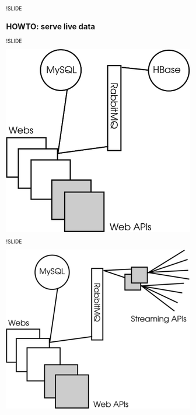 !SLIDE

HOWTO: serve live data
----------------------

!SLIDE

![before](/img/before.svg)

!SLIDE

![after](/img/after.svg)
